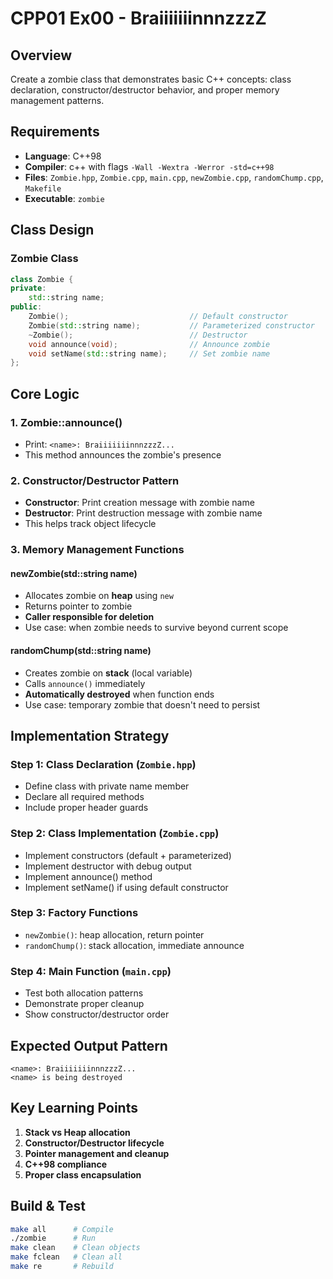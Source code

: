 # CPP01 Ex00 - BraiiiiiiinnnzzzZ

## Overview
Create a zombie class that demonstrates basic C++ concepts: class declaration, constructor/destructor behavior, and proper memory management patterns.

## Requirements
- **Language**: C++98
- **Compiler**: c++ with flags `-Wall -Wextra -Werror -std=c++98`
- **Files**: `Zombie.hpp`, `Zombie.cpp`, `main.cpp`, `newZombie.cpp`, `randomChump.cpp`, `Makefile`
- **Executable**: `zombie`

## Class Design

### Zombie Class
```cpp
class Zombie {
private:
    std::string name;
public:
    Zombie();                           // Default constructor
    Zombie(std::string name);           // Parameterized constructor
    ~Zombie();                          // Destructor
    void announce(void);                // Announce zombie
    void setName(std::string name);     // Set zombie name
};
```

## Core Logic

### 1. Zombie::announce()
- Print: `<name>: BraiiiiiiinnnzzzZ...`
- This method announces the zombie's presence

### 2. Constructor/Destructor Pattern
- **Constructor**: Print creation message with zombie name
- **Destructor**: Print destruction message with zombie name
- This helps track object lifecycle

### 3. Memory Management Functions

#### newZombie(std::string name)
- Allocates zombie on **heap** using `new`
- Returns pointer to zombie
- **Caller responsible for deletion**
- Use case: when zombie needs to survive beyond current scope

#### randomChump(std::string name)
- Creates zombie on **stack** (local variable)
- Calls `announce()` immediately
- **Automatically destroyed** when function ends
- Use case: temporary zombie that doesn't need to persist

## Implementation Strategy

### Step 1: Class Declaration (`Zombie.hpp`)
- Define class with private name member
- Declare all required methods
- Include proper header guards

### Step 2: Class Implementation (`Zombie.cpp`)
- Implement constructors (default + parameterized)
- Implement destructor with debug output
- Implement announce() method
- Implement setName() if using default constructor

### Step 3: Factory Functions
- `newZombie()`: heap allocation, return pointer
- `randomChump()`: stack allocation, immediate announce

### Step 4: Main Function (`main.cpp`)
- Test both allocation patterns
- Demonstrate proper cleanup
- Show constructor/destructor order

## Expected Output Pattern
```
<name>: BraiiiiiiinnnzzzZ...
<name> is being destroyed
```

## Key Learning Points
1. **Stack vs Heap allocation**
2. **Constructor/Destructor lifecycle**
3. **Pointer management and cleanup**
4. **C++98 compliance**
5. **Proper class encapsulation**

## Build & Test
```bash
make all      # Compile
./zombie      # Run
make clean    # Clean objects
make fclean   # Clean all
make re       # Rebuild
```